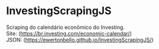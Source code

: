 # InvestingScrapingJS
Scraping do calendário econômico do Investing.<br/>
Site: (https://br.investing.com/economic-calendar/)<br/>
JSON: (https://ewertonbello.github.io/InvestingScrapingJS/)
